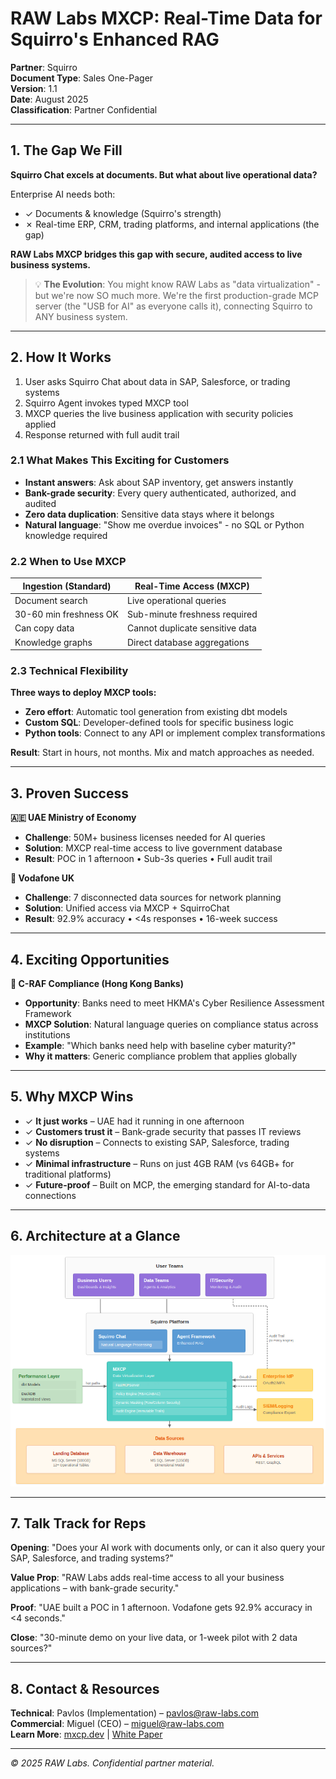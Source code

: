 # RAW Labs MXCP: Real-Time Data for Squirro's Enhanced RAG

**Partner**: Squirro  
**Document Type**: Sales One-Pager  
**Version**: 1.1  
**Date**: August 2025  
**Classification**: Partner Confidential

---

## 1. The Gap We Fill

**Squirro Chat excels at documents. But what about live operational data?**

Enterprise AI needs both:
- ✓ Documents & knowledge (Squirro's strength)
- ✗ Real-time ERP, CRM, trading platforms, and internal applications (the gap)

**RAW Labs MXCP bridges this gap with secure, audited access to live business systems.**

> 💡 **The Evolution**: You might know RAW Labs as "data virtualization" - but we're now SO much more. We're the first production-grade MCP server (the "USB for AI" as everyone calls it), connecting Squirro to ANY business system.

---

## 2. How It Works

1. User asks Squirro Chat about data in SAP, Salesforce, or trading systems
2. Squirro Agent invokes typed MXCP tool
3. MXCP queries the live business application with security policies applied
4. Response returned with full audit trail

### 2.1 What Makes This Exciting for Customers
- **Instant answers**: Ask about SAP inventory, get answers instantly
- **Bank-grade security**: Every query authenticated, authorized, and audited
- **Zero data duplication**: Sensitive data stays where it belongs
- **Natural language**: "Show me overdue invoices" - no SQL or Python knowledge required

### 2.2 When to Use MXCP

| Ingestion (Standard) | Real-Time Access (MXCP) |
|---------------------|----------------------|
| Document search | Live operational queries |
| 30-60 min freshness OK | Sub-minute freshness required |
| Can copy data | Cannot duplicate sensitive data |
| Knowledge graphs | Direct database aggregations |

### 2.3 Technical Flexibility

**Three ways to deploy MXCP tools:**
- **Zero effort**: Automatic tool generation from existing dbt models
- **Custom SQL**: Developer-defined tools for specific business logic
- **Python tools**: Connect to any API or implement complex transformations

**Result**: Start in hours, not months. Mix and match approaches as needed.

---

## 3. Proven Success

**🇦🇪 UAE Ministry of Economy**
- **Challenge**: 50M+ business licenses needed for AI queries
- **Solution**: MXCP real-time access to live government database
- **Result**: POC in 1 afternoon • Sub-3s queries • Full audit trail

**📱 Vodafone UK**
- **Challenge**: 7 disconnected data sources for network planning
- **Solution**: Unified access via MXCP + SquirroChat
- **Result**: 92.9% accuracy • <4s responses • 16-week success

---

## 4. Exciting Opportunities

**🏦 C-RAF Compliance (Hong Kong Banks)**
- **Opportunity**: Banks need to meet HKMA's Cyber Resilience Assessment Framework
- **MXCP Solution**: Natural language queries on compliance status across institutions
- **Example**: "Which banks need help with baseline cyber maturity?"
- **Why it matters**: Generic compliance problem that applies globally

---

## 5. Why MXCP Wins

* ✓ **It just works** – UAE had it running in one afternoon
* ✓ **Customers trust it** – Bank-grade security that passes IT reviews
* ✓ **No disruption** – Connects to existing SAP, Salesforce, trading systems
* ✓ **Minimal infrastructure** – Runs on just 4GB RAM (vs 64GB+ for traditional platforms)
* ✓ **Future-proof** – Built on MCP, the emerging standard for AI-to-data connections

---

## 6. Architecture at a Glance

![RAW Labs MXCP Architecture](assets/arch.png)

---

## 7. Talk Track for Reps

**Opening**: "Does your AI work with documents only, or can it also query your SAP, Salesforce, and trading systems?"

**Value Prop**: "RAW Labs adds real-time access to all your business applications – with bank-grade security."

**Proof**: "UAE built a POC in 1 afternoon. Vodafone gets 92.9% accuracy in <4 seconds."

**Close**: "30-minute demo on your live data, or 1-week pilot with 2 data sources?"

---

## 8. Contact & Resources

**Technical**: Pavlos (Implementation) – pavlos@raw-labs.com  
**Commercial**: Miguel (CEO) – miguel@raw-labs.com  
**Learn More**: [mxcp.dev](https://mxcp.dev) | [White Paper](https://raw-labs.com/blog/mxcp-production-mcp-enterprise-ai)

---

*© 2025 RAW Labs. Confidential partner material.*
